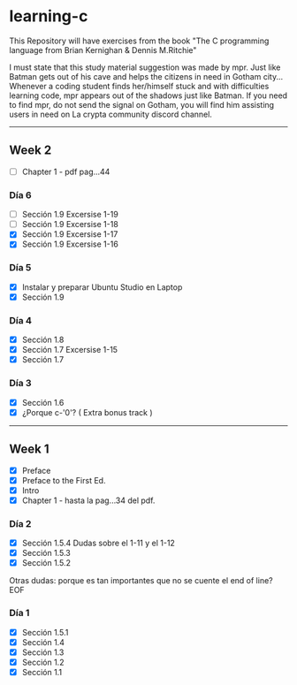 # learning-c

This Repository will have exercises from the book "The C programming language from Brian Kernighan &amp; Dennis M.Ritchie"

I must state that this study material suggestion was made by mpr. Just like Batman gets out of his cave and helps the citizens in need in Gotham city... Whenever a coding student finds her/himself stuck and with difficulties learning code, mpr appears out of the shadows just like Batman. If you need to find mpr, do not send the signal on Gotham, you will find him assisting users in need on La crypta community discord channel.

---

## Week 2

- [ ] Chapter 1 - pdf pag...44

### Día 6

- [ ] Sección 1.9 Excersise 1-19
- [ ] Sección 1.9 Excersise 1-18
- [x] Sección 1.9 Excersise 1-17
- [x] Sección 1.9 Excersise 1-16

### Día 5

- [x] Instalar y preparar Ubuntu Studio en Laptop
- [x] Sección 1.9

### Día 4

- [x] Sección 1.8
- [x] Sección 1.7 Excersise 1-15
- [x] Sección 1.7

### Día 3

- [x] Sección 1.6
- [x] ¿Porque c-'0'? ( Extra bonus track )

---

## Week 1

- [x] Preface
- [x] Preface to the First Ed.
- [x] Intro
- [x] Chapter 1 - hasta la pag...34 del pdf.

### Día 2

- [x] Sección 1.5.4 Dudas sobre el 1-11 y el 1-12
- [x] Sección 1.5.3
- [x] Sección 1.5.2

Otras dudas: porque es tan importantes que no se cuente el end of line? EOF

### Día 1

- [x] Sección 1.5.1
- [x] Sección 1.4
- [x] Sección 1.3
- [x] Sección 1.2
- [x] Sección 1.1
